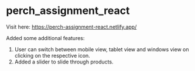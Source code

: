 # perch_assignment_react
Visit here: https://perch-assignment-react.netlify.app/

Added some additional features:
1. User can switch between mobile view, tablet view and windows view on clicking on the respective icon.
2. Added a slider to slide through products.
